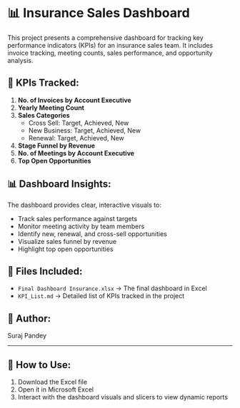 # 📊 Insurance Sales Dashboard

This project presents a comprehensive dashboard for tracking key performance indicators (KPIs) for an insurance sales team. It includes invoice tracking, meeting counts, sales performance, and opportunity analysis.

## 📑 KPIs Tracked:

1. **No. of Invoices by Account Executive**
2. **Yearly Meeting Count**
3. **Sales Categories**
   - Cross Sell: Target, Achieved, New
   - New Business: Target, Achieved, New
   - Renewal: Target, Achieved, New
4. **Stage Funnel by Revenue**
5. **No. of Meetings by Account Executive**
6. **Top Open Opportunities**

## 📊 Dashboard Insights:

The dashboard provides clear, interactive visuals to:
- Track sales performance against targets
- Monitor meeting activity by team members
- Identify new, renewal, and cross-sell opportunities
- Visualize sales funnel by revenue
- Highlight top open opportunities

## 📁 Files Included:

- `Final Dashboard Insurance.xlsx` → The final dashboard in Excel
- `KPI_List.md` → Detailed list of KPIs tracked in the project

## 📌 Author:
Suraj Pandey

---

## 📌 How to Use:
1. Download the Excel file
2. Open it in Microsoft Excel
3. Interact with the dashboard visuals and slicers to view dynamic reports
